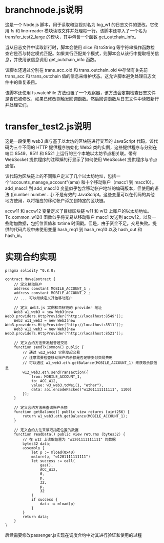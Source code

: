 # branchnode.js说明
这是一个 Node.js 脚本，用于读取和监视对名为 log_w1 的日志文件的更改。它使用 fs 和 line-reader 模块读取文件并处理每一行。该脚本还导入了一个名为 transfer_test2_large 的模块，其中包含一个函数 get_outchain_info。

当从日志文件中读取新行时，脚本会使用 slice 和 toString 等字符串操作函数检查它是否与特定模式匹配。如果某行匹配某个模式，则脚本会从该行中提取相关信息，并使用该信息调用 get_outchain_info 函数。

该脚本还通过分别在 trans_acc_old 和 trans_outchain_old 中存储有关先前 trans_acc 和 trans_outchain 值的信息来维护状态。这允许脚本避免处理日志文件中的重复条目。

该脚本还使用 fs.watchFile 方法设置了一个观察器，该方法会定期检查日志文件是否已被修改，如果已修改则触发回调函数。然后回调函数从日志文件中读取新行并处理它们。


# transfer_test2.js说明

这是一段使用 web3 库与基于以太坊的区块链进行交互的 JavaScript 代码。该代码为三个不同的 HTTP 提供程序初始化 Web3 类的实例，这些提供程序与分别在端口 8549、8511 和 8521 上运行的三个本地以太坊节点相关联。带有 WebSocket 提供程序的注释掉的行显示了如何使用 WebSocket 提供程序与节点通信。

该代码为区块链上的不同账户定义了几个以太坊地址，包括一个“accounts_manage_account”(ama) 和十个移动账户（macc1 到 macc10）。 add_macc1 到 add_macc10 变量似乎包含移动帐户地址的编码版本，但使用的语法 ([number number ...]) 不是有效的 JavaScript。这些变量可以在代码的其他地方使用，以将相应的移动帐户添加到特定的区块链。

accw11 和 accw12 变量定义了目标区块链 w11 和 w12 上账户的以太坊地址。 Tx_common_w12() 函数似乎将交易从移动账户 macc1 发送到 accw12，以及一些附加数据，包括位置值和 txtime 时间戳。但是，由于资金不足，交易失败。提供的代码片段中未使用变量 hash_req1 到 hash_req10 以及 hash_out 和 hash_in。

# 实现合约实现
```
pragma solidity ^0.8.0;

contract MoveContract {
    // 定义移动账户
    address constant MOBILE_ACCOUNT_1 ;
    address constant MOBILE_ACCOUNT_2 ;
    // ... 可以继续定义其他移动账户
    
    // 定义 Web3.js 实例和目标链的 provider 地址
    Web3 w1_web3 = new Web3(new Web3.providers.HttpProvider("http://localhost:8549"));
    Web3 w11_web3 = new Web3(new Web3.providers.HttpProvider("http://localhost:8511"));
    Web3 w12_web3 = new Web3(new Web3.providers.HttpProvider("http://localhost:8521"));
    
    // 定义合约方法来发起普通交易
    function sendTxCommon() public {
        // 通过 w12_web3 实例发起交易
        // 注意需要检查移动账户的余额是否足够支付交易费用
        // 可以通过 w1_web3.eth.getBalance(MOBILE_ACCOUNT_1) 来获取余额信息
        w12_web3.eth.sendTransaction({
            from: MOBILE_ACCOUNT_1,
            to: ACC_W12,
            value: w3_web3.toWei(1, "ether"),
            data: abi.encodePacked("w1201111111111", 1100)
        });
    }
    
    // 定义合约方法来查询账户余额
    function getBalance() public view returns (uint256) {
        return w1_web3.eth.getBalance(MOBILE_ACCOUNT_1);
    }
    
    // 定义合约方法来读取指定位置的数据
    function readData() public view returns (bytes32) {
        // 在 w12 上读取位置为 "w1201111111111" 的数据
        bytes32 data;
        assembly {
            let p := mload(0x40)
            mstore(p, "w1201111111111")
            let success := call(
                gas(),
                ACC_W12,
                0,
                p,
                32,
                p,
                32
            )
            if success {
                data := mload(p)
            }
        }
        return data;
    }
}
```
后续需要修改passenger.js实现在调度合约中对其进行验证和使用的过程